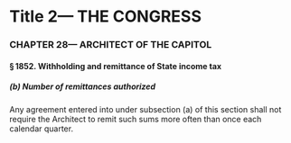 
# Title 2— THE CONGRESS
### CHAPTER 28— ARCHITECT OF THE CAPITOL
#### § 1852. Withholding and remittance of State income tax
##### (b) Number of remittances authorized

Any agreement entered into under subsection (a) of this section shall not require the Architect to remit such sums more often than once each calendar quarter.
